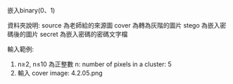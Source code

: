 嵌入binary(0、1)

資料夾說明:
source 為老師給的來源圖
cover 為轉為灰階的圖片
stego 為嵌入密碼後的圖片
secret 為嵌入密碼的密碼文字檔

輸入範例:
1. n≥2, n≤10 為正整數 n: number of pixels in a cluster: 5
2. 輸入 cover image: 4.2.05.png
